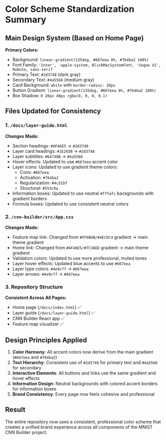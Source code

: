 # Color Scheme Standardization Summary

## Main Design System (Based on Home Page)

**Primary Colors:**
- Background: `linear-gradient(135deg, #667eea 0%, #764ba2 100%)`
- Font Family: `'Inter', -apple-system, BlinkMacSystemFont, 'Segoe UI', Roboto, sans-serif`
- Primary Text: `#2d3748` (dark gray)
- Secondary Text: `#4a5568` (medium gray)
- Card Background: `white` with `border-radius: 20px`
- Button Gradient: `linear-gradient(135deg, #667eea 0%, #764ba2 100%)`
- Box Shadow: `0 20px 40px rgba(0, 0, 0, 0.1)`

## Files Updated for Consistency

### 1. `/docs/layer-guide.html`
**Changes Made:**
- Section headings: `#4F46E5` → `#2d3748`
- Layer card headings: `#1E293B` → `#2d3748` 
- Layer subtitles: `#64748B` → `#4a5568`
- Hover effects: Updated to use `#667eea` accent color
- Layer icons: Updated to use gradient theme colors:
  - Conv: `#667eea`
  - Activation: `#764ba2`
  - Regularization: `#4c51bf`
  - Structural: `#553c9a`
- Information boxes: Updated to use neutral `#f7fafc` backgrounds with gradient borders
- Formula boxes: Updated to use consistent neutral colors

### 2. `/cnn-builder/src/App.css`
**Changes Made:**
- Feature map link: Changed from `#FF6B6B/#4ECDC4` gradient → main theme gradient
- Home link: Changed from `#4F46E5/#7C3AED` gradient → main theme gradient
- Validation colors: Updated to use more professional, muted tones
- Layer hover effects: Updated blue accents to use `#667eea`
- Layer type colors: `#4e9cff` → `#667eea`
- Layer arrows: `#4e9cff` → `#667eea`

### 3. Repository Structure
**Consistent Across All Pages:**
- Home page (`/docs/index.html`) ✅
- Layer guide (`/docs/layer-guide.html`) ✅
- CNN Builder React app ✅
- Feature map visualizer ✅

## Design Principles Applied

1. **Color Harmony**: All accent colors now derive from the main gradient (`#667eea` and `#764ba2`)
2. **Text Hierarchy**: Consistent use of `#2d3748` for primary text and `#4a5568` for secondary
3. **Interactive Elements**: All buttons and links use the same gradient and hover effects
4. **Information Design**: Neutral backgrounds with colored accent borders for information boxes
5. **Brand Consistency**: Every page now feels cohesive and professional

## Result
The entire repository now uses a consistent, professional color scheme that creates a unified brand experience across all components of the MNIST CNN Builder project.
